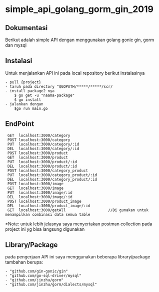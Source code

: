 # simple_api_golang_gorm_gin_2019


## Dokumentasi

Berikut adalah simple API dengan menggunakan golang gonic gin, gorm dan mysql

## Instalasi

Untuk menjalankan API ini pada local repository berikut instalasinya

    - pull {project}
    - taruh pada directory "$GOPATH/*****/*****/scr/
    - install package2 nya 
        $ go get -u "naama-package"
        $ go install
    - jalankan dengan
        $go run main.go
    
## EndPoint

     GET  localhost:3000/category                 
     POST localhost:3000/category                 
     PUT  localhost:3000/category/:id    
     DEL  localhost:3000/category/:id             
     POST localhost:3000/product                  
     GET  localhost:3000/product                  
     PUT  localhost:3000/product/:id
     DEL  localhost:3000/product/:id 
     POST localhost:3000/category_product         
     PUT  localhost:3000/category_product/:id 
     DEL  localhost:3000/category_product/:id 
     POST localhost:3000/image
     GET  localhost:3000/image
     PUT  localhost:3000/image/:id
     DEL  localhost:3000/image/:id 
     POST localhost:3000/product_image
     DEL  localhost:3000/product_image/:id 
     GET  localhost:3000/getAll                   //Di gunakan untuk menampilkan combinasi data semua table
     
*Note: untuk lebih jelasnya saya menyertakan postman collection pada project ini yg bisa langsung digunakan 

## Library/Package
pada pengerjaan API ini saya menggunakan beberapa library/package tambahan berupa:

    - "github.com/gin-gonic/gin"  
    - "github.com/go-sql-driver/mysql"
    - "github.com/jinzhu/gorm"
    - "github.com/jinzhu/gorm/dialects/mysql"
